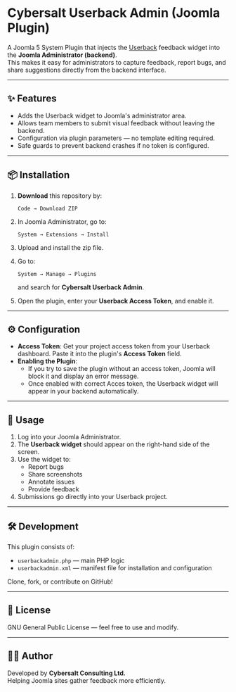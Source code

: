 # Cybersalt Userback Admin (Joomla Plugin)

A Joomla 5 System Plugin that injects the [Userback](https://userback.io) feedback widget into the **Joomla Administrator (backend)**.  
This makes it easy for administrators to capture feedback, report bugs, and share suggestions directly from the backend interface.

---

## ✨ Features

- Adds the Userback widget to Joomla's administrator area.
- Allows team members to submit visual feedback without leaving the backend.
- Configuration via plugin parameters — no template editing required.
- Safe guards to prevent backend crashes if no token is configured.

---

## 📦 Installation

1. **Download** this repository by:
   ```
   Code → Download ZIP
   ```

2. In Joomla Administrator, go to:
   ```
   System → Extensions → Install
   ```

3. Upload and install the zip file.
4. Go to:
   ```
   System → Manage → Plugins
   ```
   and search for **Cybersalt Userback Admin**.
5. Open the plugin, enter your **Userback Access Token**, and enable it.

---

## ⚙️ Configuration

- **Access Token**: Get your project access token from your Userback dashboard. Paste it into the plugin's **Access Token** field.
- **Enabling the Plugin**:
  - If you try to save the plugin without an access token, Joomla will block it and display an error message.
  - Once enabled with correct Acces token, the Userback widget will appear in your backend automatically.

---

## 🚀 Usage

1. Log into your Joomla Administrator.
2. The **Userback widget** should appear on the right-hand side of the screen.
3. Use the widget to:
   - Report bugs
   - Share screenshots
   - Annotate issues
   - Provide feedback
4. Submissions go directly into your Userback project.

---


## 🛠 Development

This plugin consists of:
- `userbackadmin.php` — main PHP logic
- `userbackadmin.xml` — manifest file for installation and configuration

Clone, fork, or contribute on GitHub!

---


## 📜 License

GNU General Public License — feel free to use and modify.

---

## 👨‍💻 Author

Developed by **Cybersalt Consulting Ltd.**  
Helping Joomla sites gather feedback more efficiently.
